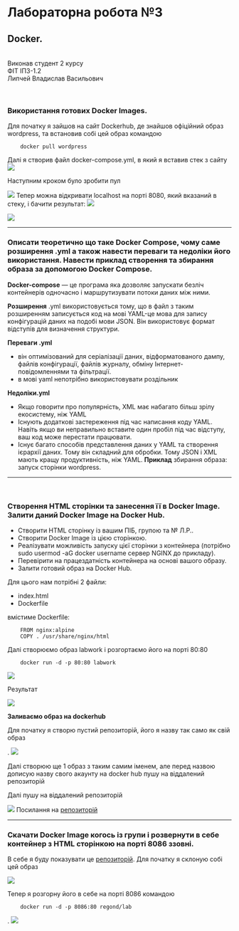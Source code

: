 # Лабораторна робота №3
## **Docker.**
<br>
Виконав студент 2 курсу <br>
ФІТ ІПЗ-1.2 <br>
Липчей Владислав Васильович

&nbsp;
### **Використання готових Docker Images.**
Для початку я зайшов на сайт Dockerhub, де знайшов офіційний образ wordpress, та встановив собі цей образ командою
```
    docker pull wordpress
```

Далі я створив файл docker-compose.yml, в який я вставив стек з сайту
![](img/docker-compose.jpg)

Наступним кроком було зробити пул

![](img/wordpressPull.jpg)
Тепер можна відкривати localhost на порті 8080, який вказаний в стеку, і бачити результат:
![](img/wordpressPage.jpg)

![](img/wordpressPage2.jpg)


<hr>

### **Описати теоретично що таке Docker Compose, чому саме розширення .yml а також навести переваги та недоліки його використання. Навести приклад створення та збирання образа за допомогою Docker Compose.**

**Docker-compose** — це  програма яка дозволяє запускати безліч контейнерів одночасно і маршрутизувати потоки даних між ними.

**Розширення** .yml використовується тому, що в файл з таким розширенням записується код на мові YAML-це мова для запису конфігурацій даних на подобі мови JSON. Він використовує формат відступів для визначення структури.

**Переваги .yml**
 - він оптимізований для серіалізації даних, відформатованого дампу, файлів конфігурації, файлів журналу, обміну Інтернет-повідомленнями та фільтрації.
 - в мові yaml непотрібно використовувати роздільник 

**Недоліки.yml**
 - Якщо говорити про популярність, XML має набагато більш зрілу екосистему, ніж YAML
 - Існують додаткові застереження під час написання коду YAML. Навіть якщо ви неправильно вставите один пробіл під час відступу, ваш код може перестати працювати.
 - Існує багато способів представлення даних у YAML та створення ієрархії даних. Тому він складний для обробки. Тому JSON і XML мають кращу продуктивність, ніж YAML.
**Приклад** збирання образа: запуск сторінки wordpress.
<hr>

&nbsp;
### **Створення HTML сторінки та занесення її в Docker Image. Залити даний Docker Image на Docker Hub.**

- Створити HTML сторінку із вашим ПІБ, групою та № Л.Р..
- Створити Docker Image із цією сторінкою.
- Реалізувати можливість запуску цієї сторінки з контейнера (потрібно sudo usermod -aG docker username сервер NGINX до прикладу). 
- Перевірити на працездатність контейнера на основі вашого образу. 
- Залити готовий образ на Docker Hub.

Для цього нам потрібні 2 файли:
 - index.html
 - Dockerfile

вмістиме Dockerfile:
    
        FROM nginx:alpine
        COPY . /usr/share/nginx/html
Далі створюємо образ labwork і розгортаємо його на порті 80:80
```
    docker run -d -p 80:80 labwork
```

![](img/htmlBuild.jpeg)

Результат

![](img/res.jpg)

**Заливаємо образ на dockerhub**

Для початку я створю пустий репозиторій, його я назву так само як свій образ

.
![](img/dockerHub.jpg)


Далі створюю ще 1 образ з таким самим іменем, але перед назвою дописую назву свого акаунту на docker hub пушу на віддалений репозиторій


Далі пушу на віддалений репозиторій

![](img/dockerPush.jpg)
Посилання на [репозиторій](https://hub.docker.com/repository/docker/vladlipchey/labwork)
<hr>

### **Скачати Docker Image когось із групи і розвернути в себе контейнер з HTML сторінкою на порті 8086 ззовні.**
В себе я буду показувати це [репозиторій](https://hub.docker.com/repository/docker/regond/lab). Для початку я склоную собі цей образ

![](img/regondPull.jpg)

Тепер я розгорну його в себе на порті 8086 командою
```
    docker run -d -p 8086:80 regond/lab
```
.
![](img/tkach.jpg)
